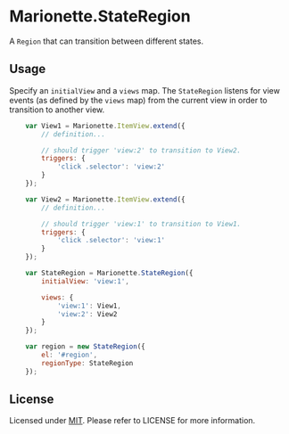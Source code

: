 # Marionette.StateRegion

A `Region` that can transition between different states.

## Usage

Specify an `initialView` and a `views` map. The `StateRegion` listens for view events (as defined by the `views` map)
from the current view in order to transition to another view.

```js
    var View1 = Marionette.ItemView.extend({
        // definition...

        // should trigger 'view:2' to transition to View2.
        triggers: {
            'click .selector': 'view:2'
        }
    });

    var View2 = Marionette.ItemView.extend({
        // definition...

        // should trigger 'view:1' to transition to View1.
        triggers: {
            'click .selector': 'view:1'
        }
    });

    var StateRegion = Marionette.StateRegion({
        initialView: 'view:1',

        views: {
            'view:1': View1,
            'view:2': View2
        }
    });

    var region = new StateRegion({
        el: '#region',
        regionType: StateRegion
    });

```

## License

Licensed under [MIT](http://opensource.org/licenses/mit-license.php). Please refer to LICENSE for more information.